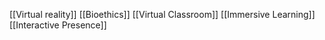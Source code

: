 [[Virtual reality]]
[[Bioethics]]
[[Virtual Classroom]]
[[Immersive Learning]]
[[Interactive Presence]]
